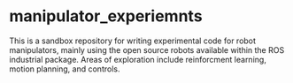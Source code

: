 # manipulator_experiemnts
This is a sandbox repository for writing experimental code for robot manipulators, mainly using the open source robots available within the ROS industrial package. Areas of exploration include reinforcment learning, motion planning, and controls.
